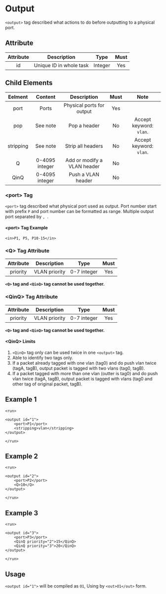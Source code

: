 Output
============

`<output>` tag described what actions to do before outputting to a physical port.

<h2>Attribute</h2>

| Attribute |       Description       |   Type  | Must |
|:---------:|:-----------------------:|:-------:|:----:|
|     id    | Unique ID in whole task | Integer |  Yes |

<h2>Child Elements</h2>

|  Eelment  |     Content    |         Description         | Must |           Note          |
|:---------:|:--------------:|:---------------------------:|:----:|:-----------------------:|
|    port   |      Ports     |  Physical ports for output  |  Yes |                         |
|    pop    |    See note    |         Pop a header        |  No  | Accept keyword: `vlan`. |
| stripping |    See note    |      Strip all headers      |  No  | Accept keyword: `vlan`. |
|     Q     | 0-4095 integer | Add or modify a VLAN header |  No  |                         |
|    QinQ   | 0-4095 integer |      Push a VLAN header     |  No  |                         |

<h3>&lt;port&gt; Tag</h3>

`<port>` tag described what physical port used as output. Port number start with prefix `P` and port number can be formatted as range. Multiple output port separated by `, `.

<h4>&lt;port&gt; Tag Example</h4>

```
<in>P1, P5, P10-15</in>
```

<h3>&lt;Q&gt; Tag Attribute</h3>

| Attribute |  Description  |     Type    | Must |
|:---------:|:-------------:|:-----------:|:----:|
|  priority | VLAN priority | 0-7 integer |  Yes |

**`<Q>` tag and `<QinQ>` tag cannot be used together.**

<h3>&lt;QinQ&gt; Tag Attribute</h3>

| Attribute |  Description  |     Type    | Must |
|:---------:|:-------------:|:-----------:|:----:|
|  priority | VLAN priority | 0-7 integer |  Yes |

**`<Q>` tag and `<QinQ>` tag cannot be used together.**

<h4>&lt;QinQ&gt; Limits</h4>

1. `<QinQ>` tag only can be used twice in one `<output>` tag.
2. Able to identify two tags only.
3. If a packet already tagged with one vlan (tag0) and do push vlan twice (tagA, tagB), output packet is tagged with two vlans (tag0, tagB).
4. If a packet tagged with more than one vlan (outter is tag0) and do push vlan twice (tagA, tagB), output packet is tagged with vlans (tag0 and other tag of original packet, tagB).

<h2>Example 1</h2>

```
<run>

<output id="1">
    <port>P1</port>
    <stripping>vlan</stripping>
</output>

</run>
```

<h2>Example 2</h2>

```
<run>

<output id="2">
    <port>P2</port>
    <Q>10</Q>
</output>

</run>
```

<h2>Example 3</h2>

```
<run>

<output id="3">
    <port>P3</port>
    <QinQ priority="2">15</QinQ>
    <QinQ priority="3">20</QinQ>
</output>

</run>
```

<h2>Usage</h2>

`<output id="1">` will be compiled as `O1`, Using by `<out>O1</out>` form.
